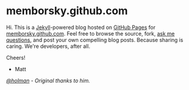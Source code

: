 # memborsky.github.com #

Hi. This is a [Jekyll](http://github.com/mojombo/jekyll "Jekyll")-powered blog hosted on [GitHub Pages](http://pages.github.com/ "GitHub Pages") for [memborsky.github.com](http://memborsky.github.com "memborsky on github"). Feel free to browse the source, fork, [ask me questions](http://twitter.com/memborsky), and post your own compelling blog posts. Because sharing is caring. We're developers, after all.

Cheers!

- Matt

_[@holman](https://github.com/holman "@holman") - Original thanks to him._